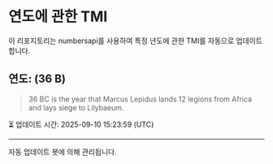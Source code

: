 
# 연도에 관한 TMI

이 리포지토리는 numbersapi를 사용하여 특정 년도에 관한 TMI를 자동으로 업데이트합니다.

## 연도: (36 B)
> 36 BC is the year that Marcus Lepidus lands 12 legions from Africa and lays siege to Lilybaeum.

⏳ 업데이트 시간: 2025-09-10 15:23:59 (UTC)

---
자동 업데이트 봇에 의해 관리됩니다.
